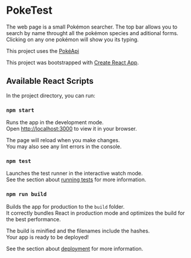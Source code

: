# PokeTest

The web page is a small Pokémon searcher. The top bar allows you to search by name throught all the pokémon species and aditional forms. Clicking on any one pokémon will show you its typing.

This project uses the [PokéApi](https://pokeapi.co/)

This project was bootstrapped with [Create React App](https://github.com/facebook/create-react-app).

## Available React Scripts

In the project directory, you can run:

### `npm start`

Runs the app in the development mode.\
Open [http://localhost:3000](http://localhost:3000) to view it in your browser.

The page will reload when you make changes.\
You may also see any lint errors in the console.

### `npm test`

Launches the test runner in the interactive watch mode.\
See the section about [running tests](https://facebook.github.io/create-react-app/docs/running-tests) for more information.

### `npm run build`

Builds the app for production to the `build` folder.\
It correctly bundles React in production mode and optimizes the build for the best performance.

The build is minified and the filenames include the hashes.\
Your app is ready to be deployed!

See the section about [deployment](https://facebook.github.io/create-react-app/docs/deployment) for more information.
